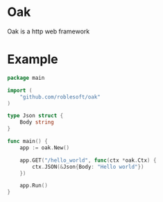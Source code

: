 # Oak

Oak is a http web framework

# Example

```go
package main

import (
	"github.com/roblesoft/oak"
)

type Json struct {
	Body string
}

func main() {
	app := oak.New()

	app.GET("/hello_world", func(ctx *oak.Ctx) {
		ctx.JSON(&Json{Body: "Hello world"})
	})

	app.Run()
}
```